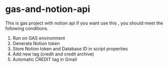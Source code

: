 # gas-and-notion-api
This is gas project with notion api
if you want use this , you should meet the following conditions.

1.  Run on GAS environment
2.  Generate Notion token
3.  Store Notion token and Database ID in script properties
4.  Add new tag (credit and credit archive)
5.  Automatic CREDIT tag in Gmail
